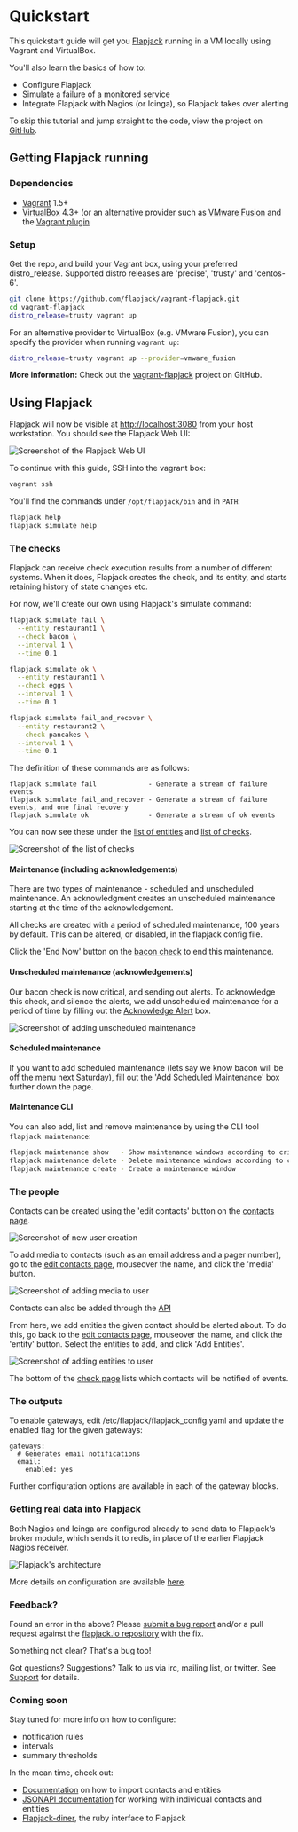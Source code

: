 # Quickstart

This quickstart guide will get you [Flapjack](http://flapjack.io/) running in a VM locally using Vagrant and VirtualBox.

You'll also learn the basics of how to:

- Configure Flapjack
- Simulate a failure of a monitored service
- Integrate Flapjack with Nagios (or Icinga), so Flapjack takes over alerting

To skip this tutorial and jump straight to the code, view the project on [GitHub](https://github.com/flapjack/flapjack).

## Getting Flapjack running

### Dependencies

- [Vagrant](http://vagrantup.com/) 1.5+
- [VirtualBox](https://www.virtualbox.org/wiki/Downloads) 4.3+
  (or an alternative provider such as [VMware Fusion](http://www.vmware.com/au/products/fusion/)
  and the [Vagrant plugin](http://www.vagrantup.com/vmware)

### Setup

Get the repo, and build your Vagrant box, using your preferred distro_release.  Supported distro releases are 'precise', 'trusty' and 'centos-6'.

```bash
git clone https://github.com/flapjack/vagrant-flapjack.git
cd vagrant-flapjack
distro_release=trusty vagrant up
```

For an alternative provider to VirtualBox (e.g. VMware Fusion), you can specify the provider when running `vagrant up`:

```bash
distro_release=trusty vagrant up --provider=vmware_fusion
```

<div class="alert alert-info">
<strong>More information:</strong>
Check out the <a class="alert-link" href="https://github.com/flapjack/vagrant-flapjack">vagrant-flapjack</a> project on GitHub.
</div>

## Using Flapjack

Flapjack will now be visible at [http://localhost:3080](http://localhost:3080) from your host workstation.
You should see the Flapjack Web UI:

![Screenshot of the Flapjack Web UI](/images/1.0/quickstart/web-ui.png)

To continue with this guide, SSH into the vagrant box:

``` bash
vagrant ssh
```

You'll find the commands under `/opt/flapjack/bin` and in `PATH`:

```bash
flapjack help
flapjack simulate help
```

### The checks

Flapjack can receive check execution results from a number of different systems.  When it does, Flapjack creates the check, and its entity, and starts retaining history of state changes etc.

For now, we'll create our own  using Flapjack's simulate command:

```bash
flapjack simulate fail \
  --entity restaurant1 \
  --check bacon \
  --interval 1 \
  --time 0.1

flapjack simulate ok \
  --entity restaurant1 \
  --check eggs \
  --interval 1 \
  --time 0.1

flapjack simulate fail_and_recover \
  --entity restaurant2 \
  --check pancakes \
  --interval 1 \
  --time 0.1
```

The definition of these commands are as follows:

```text
flapjack simulate fail             - Generate a stream of failure events
flapjack simulate fail_and_recover - Generate a stream of failure events, and one final recovery
flapjack simulate ok               - Generate a stream of ok events
```

You can now see these under the [list of entities](http://localhost:3080/entities) and [list of checks](http://localhost:3080/checks_all).

![Screenshot of the list of checks](/images/1.0/quickstart/check-list.png)

#### Maintenance (including acknowledgements)

There are two types of maintenance - scheduled and unscheduled maintenance. An acknowledgment creates an unscheduled maintenance starting at the time of the acknowledgement.

All checks are created with a period of scheduled maintenance, 100 years by default. This can be altered, or disabled, in the flapjack config file.

Click the 'End Now' button on the [bacon check](http://localhost:3080/check?entity=restaurant1&check=bacon) to end this maintenance.

#### Unscheduled maintenance (acknowledgements)

Our bacon check is now critical, and sending out alerts.  To acknowledge this check, and silence the alerts, we add unscheduled maintenance for a period of time by filling out the [Acknowledge Alert](http://localhost:3080/check?entity=restaurant1&check=bacon) box.

![Screenshot of adding unscheduled maintenance](/images/1.0/quickstart/add-unscheduled-maintenance.png)

#### Scheduled maintenance

If you want to add scheduled maintenance (lets say we know bacon will be off the menu next Saturday), fill out the 'Add Scheduled Maintenance' box further down the page.

#### Maintenance CLI

You can also add, list and remove maintenance by using the CLI tool `flapjack maintenance`:

```bash
flapjack maintenance show   - Show maintenance windows according to criteria (default: all ongoing maintenance)
flapjack maintenance delete - Delete maintenance windows according to criteria (default: all ongoing maintenance)
flapjack maintenance create - Create a maintenance window
```

### The people

Contacts can be created using the 'edit contacts' button on the [contacts page](http://localhost:3080/contacts).

![Screenshot of new user creation](/images/1.0/quickstart/add-new-user.png)

To add media to contacts (such as an email address and a pager number), go to the [edit contacts page](http://localhost:3080/edit_contacts), mouseover the name, and click the 'media' button.

![Screenshot of adding media to user](/images/1.0/quickstart/add-media-to-user.png)

Contacts can also be added through the [API](http://flapjack.io/docs/1.0/jsonapi/#contacts)

From here, we add entities the given contact should be alerted about.  To do this, go back to the [edit contacts page](http://localhost:3080/edit_contacts), mouseover the name, and click the 'entity' button.  Select the entities to add, and click 'Add Entities'.

![Screenshot of adding entities to user](/images/1.0/quickstart/add-entities-to-user.png)

The bottom of the [check page](http://localhost:3080/check?entity=restaurant1&check=bacon) lists which contacts will be notified of events.

### The outputs

To enable gateways, edit /etc/flapjack/flapjack_config.yaml and update the enabled flag for the given gateways:

```text
gateways:
  # Generates email notifications
  email:
    enabled: yes
```

Further configuration options are available in each of the gateway blocks.

### Getting real data into Flapjack

Both Nagios and Icinga are configured already to send data to Flapjack's broker module, which sends it to redis, in place of the earlier Flapjack Nagios receiver.

![Flapjack's architecture](/images/1.0/quickstart/architecture.png)

More details on configuration are available [here](../Configuring-Nagios).

### Feedback?

Found an error in the above? Please [submit a bug report](https://github.com/flapjack/flapjack/issues/new) and/or a pull request against the [flapjack.io repository](https://github.com/flapjack/flapjack.io) with the fix.

Something not clear? That's a bug too!

Got questions? Suggestions? Talk to us via irc, mailing list, or twitter. See [Support](/support) for details.

### Coming soon

Stay tuned for more info on how to configure:

- notification rules
- intervals
- summary thresholds

In the mean time, check out:

 - [Documentation](../IMPORTING) on how to import contacts and entities
 - [JSONAPI documentation](../../jsonapi) for working with individual contacts and entities
 - [Flapjack-diner](https://github.com/flapjack/flapjack-diner), the ruby interface to Flapjack
